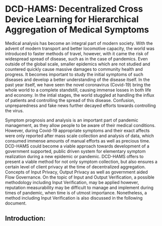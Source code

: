# DCD-HAMS: Decentralized Cross Device Learning for Hierarchical Aggregation of Medical Symptoms

Medical analysis has become an integral part of modern society. With the advent of modern transport and better locomotive capacity, the world was introduced to faster methods of travel, however, with it came the risk of widespread spread of disease, such as in the case of pandemics. Even outside of the global scale, smaller epidemics which are not studied and countered quickly cause massive damages to community health and progress. It becomes important to study the initial symptoms of such diseases and develop a better understanding of the disease itself. In the past year itself, we have seen the novel coronavirus (Covid-19) bring the whole world to a complete standstill, causing immense losses in both life and economy. In the intial stages, the world stuggled at handling the influx of patients and controlling the spread of this disease. Confusion, unpreparedness and fake news further decayed efforts towards controlling the virus. 

Symptom prognosis and analysis is an important part of pandemic management, as they allow people to be aware of their medical conditions. However, during Covid-19 appropriate symptoms and their exact affects were only reported after mass scale collection and analysis of data, which consumed immense amounts of manual efforts as well as precious time. DCD-HAMS could become a viable approach towards development of a government supported, public driven system for elementary symptom realization during a new epidemic or pandemic. DCD-HAMS offers to present a viable method for not only symptom collection, but also ensures a certain level of client privacy at the time of decentralized aggregation. Concepts of Input Privacy, Output Privacy as well as government aided Flow Governance. On the topic of Input and Output Verification, a possible methodology including Input Verification, may be applied however, reputation measurability may be difficult to manage and implement during times of pandemic, when time is of utmost importance. Nonetheless, a method including Input Verification is also discussed in the following document.

## Introduction:


